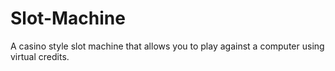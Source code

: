 # Slot-Machine
A casino style slot machine that allows you to play against a computer using virtual credits.
